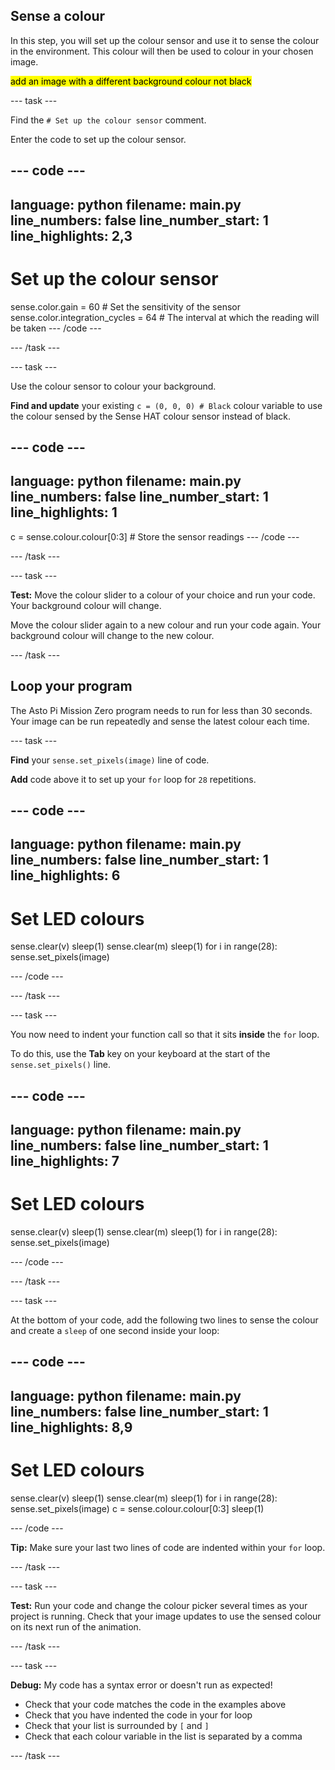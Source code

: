 ## Sense a colour

In this step, you will set up the colour sensor and use it to sense the colour in the environment. This colour will then be used to colour in your chosen image.

<mark>add an image with a different background colour not black</mark>

--- task ---

Find the `# Set up the colour sensor` comment. 

Enter the code to set up the colour sensor.

--- code ---
---
language: python
filename: main.py
line_numbers: false
line_number_start: 1
line_highlights: 2,3
---
# Set up the colour sensor
sense.color.gain = 60 # Set the sensitivity of the sensor
sense.color.integration_cycles = 64 # The interval at which the reading will be taken
--- /code ---

--- /task ---

--- task ---

Use the colour sensor to colour your background.

**Find and update** your existing `c = (0, 0, 0) # Black` colour variable to use the colour sensed by the Sense HAT colour sensor instead of black.

--- code ---
---
language: python
filename: main.py
line_numbers: false
line_number_start: 1
line_highlights: 1
---
c = sense.colour.colour[0:3] # Store the sensor readings
--- /code ---

--- /task ---

--- task ---

**Test:** Move the colour slider to a colour of your choice and run your code. Your background colour will change. 

Move the colour slider again to a new colour and run your code again. Your background colour will change to the new colour. 

--- /task ---

## Loop your program

The Asto Pi Mission Zero program needs to run for less than 30 seconds. Your image can be run repeatedly and sense the latest colour each time.  

--- task ---

**Find** your `sense.set_pixels(image)` line of code.

**Add** code above it to set up your `for` loop for `28` repetitions.

--- code ---
---
language: python
filename: main.py
line_numbers: false
line_number_start: 1
line_highlights: 6
---
# Set LED colours
sense.clear(v)
sleep(1)
sense.clear(m)
sleep(1)
for i in range(28):
sense.set_pixels(image)
  
--- /code ---

--- /task ---

--- task ---

You now need to indent your function call so that it sits **inside** the `for` loop.

To do this, use the **Tab** key on your keyboard at the start of the `sense.set_pixels()` line.

--- code ---
---
language: python
filename: main.py
line_numbers: false
line_number_start: 1
line_highlights: 7
---
# Set LED colours
sense.clear(v)
sleep(1)
sense.clear(m)
sleep(1)
for i in range(28):
  sense.set_pixels(image)
  
--- /code ---

--- /task ---

--- task ---

At the bottom of your code, add the following two lines to sense the colour and create a `sleep` of one second inside your loop:

--- code ---
---
language: python
filename: main.py
line_numbers: false
line_number_start: 1 
line_highlights: 8,9
---
# Set LED colours
sense.clear(v)
sleep(1)
sense.clear(m)
sleep(1)
for i in range(28):
  sense.set_pixels(image)
  c = sense.colour.colour[0:3]
  sleep(1)
  
--- /code ---

**Tip:** Make sure your last two lines of code are indented within your `for` loop. 

--- /task ---

--- task ---

**Test:** Run your code and change the colour picker several times as your project is running. Check that your image updates to use the sensed colour on its next run of the animation. 

--- /task ---

--- task ---

**Debug:** My code has a syntax error or doesn't run as expected!

- Check that your code matches the code in the examples above
- Check that you have indented the code in your for loop
- Check that your list is surrounded by `[` and `]`
- Check that each colour variable in the list is separated by a comma

--- /task ---
